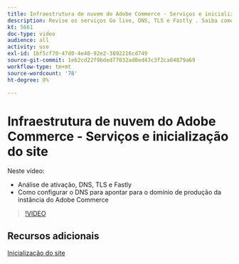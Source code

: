 ```yaml
---
title: Infraestrutura de nuvem do Adobe Commerce - Serviços e inicialização do site
description: Revise os serviços Go live, DNS, TLS e Fastly . Saiba como configurar o DNS para apontar para o domínio de produção da instância do Adobe Commerce.
kt: 5661
doc-type: video
audience: all
activity: use
exl-id: 1bf5cf70-47d0-4e48-92e2-3892216cd749
source-git-commit: 1eb2cd22f9bded77032ad0ed43c3f2ca84879a69
workflow-type: tm+mt
source-wordcount: '78'
ht-degree: 0%

---
```


# Infraestrutura de nuvem do Adobe Commerce - Serviços e inicialização do site

Neste vídeo:

- Análise de ativação, DNS, TLS e Fastly
- Como configurar o DNS para apontar para o domínio de produção da instância do Adobe Commerce

>[!VIDEO](https://video.tv.adobe.com/v/35697?quality=12&learn=on)

## Recursos adicionais

[Inicialização do site](https://devdocs.magento.com/cloud/live/live.html)
